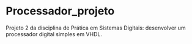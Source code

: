 # Processador_projeto
Projeto 2 da disciplina de Prática em Sistemas Digitais: desenvolver um processador digital simples em VHDL.
